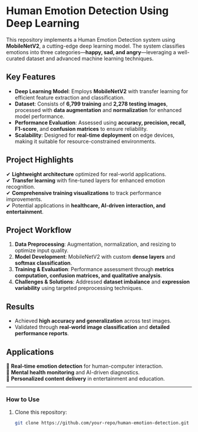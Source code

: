 # Human Emotion Detection Using Deep Learning

This repository implements a Human Emotion Detection system using **MobileNetV2**, a cutting-edge deep learning model. The system classifies emotions into three categories—**happy, sad, and angry**—leveraging a well-curated dataset and advanced machine learning techniques.

## Key Features
- **Deep Learning Model**: Employs **MobileNetV2** with transfer learning for efficient feature extraction and classification.  
- **Dataset**: Consists of **6,799 training** and **2,278 testing images**, processed with **data augmentation** and **normalization** for enhanced model performance.  
- **Performance Evaluation**: Assessed using **accuracy, precision, recall, F1-score**, and **confusion matrices** to ensure reliability.  
- **Scalability**: Designed for **real-time deployment** on edge devices, making it suitable for resource-constrained environments.  

## Project Highlights
✔ **Lightweight architecture** optimized for real-world applications.  
✔ **Transfer learning** with fine-tuned layers for enhanced emotion recognition.  
✔ **Comprehensive training visualizations** to track performance improvements.  
✔ Potential applications in **healthcare, AI-driven interaction, and entertainment**.  

## Project Workflow
1. **Data Preprocessing**: Augmentation, normalization, and resizing to optimize input quality.  
2. **Model Development**: MobileNetV2 with custom **dense layers** and **softmax classification**.  
3. **Training & Evaluation**: Performance assessment through **metrics computation, confusion matrices, and qualitative analysis**.  
4. **Challenges & Solutions**: Addressed **dataset imbalance** and **expression variability** using targeted preprocessing techniques.  

## Results
- Achieved **high accuracy and generalization** across test images.  
- Validated through **real-world image classification** and **detailed performance reports**.  

## Applications
📌 **Real-time emotion detection** for human-computer interaction.  
📌 **Mental health monitoring** and AI-driven diagnostics.  
📌 **Personalized content delivery** in entertainment and education.  

---

### How to Use
1. Clone this repository:  
   ```bash
   git clone https://github.com/your-repo/human-emotion-detection.git
